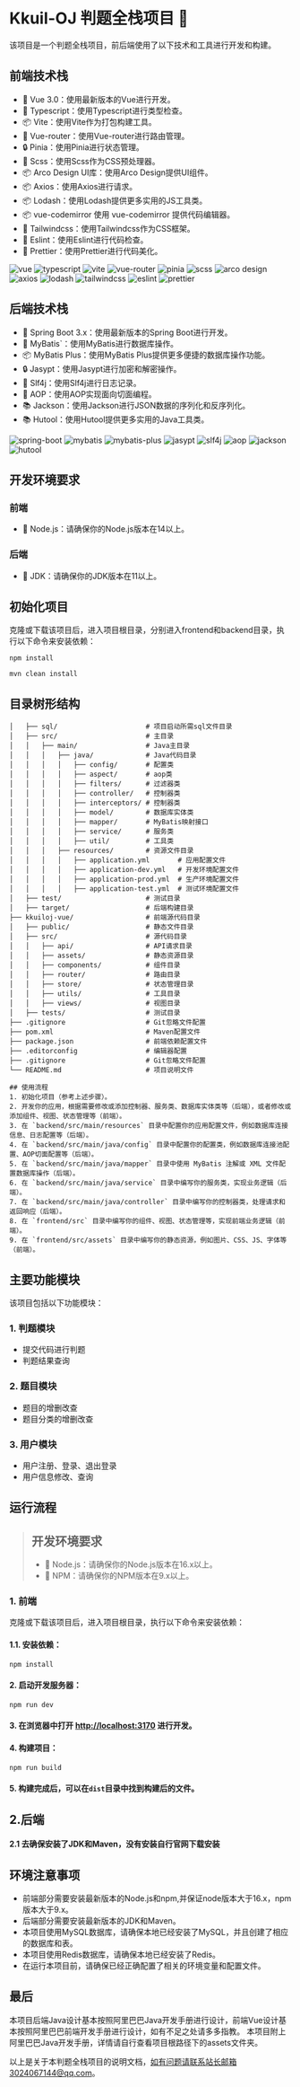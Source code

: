 # Kkuil-OJ 判题全栈项目 🚀

该项目是一个判题全栈项目，前后端使用了以下技术和工具进行开发和构建。

## 前端技术栈

- 💚 Vue 3.0：使用最新版本的Vue进行开发。
- 📝 Typescript：使用Typescript进行类型检查。
- 📦 Vite：使用Vite作为打包构建工具。
- 🧰 Vue-router：使用Vue-router进行路由管理。
- 🔒 Pinia：使用Pinia进行状态管理。
- 🎨 Scss：使用Scss作为CSS预处理器。
- 📦 Arco Design UI库：使用Arco Design提供UI组件。
- 📦 Axios：使用Axios进行请求。
- 📦 Lodash：使用Lodash提供更多实用的JS工具类。
- 📦 vue-codemirror 使用 vue-codemirror 提供代码编辑器。
- 🎨 Tailwindcss：使用Tailwindcss作为CSS框架。
- 📝 Eslint：使用Eslint进行代码检查。
- 📝 Prettier：使用Prettier进行代码美化。

![vue](https://img.shields.io/badge/vue-3.0-brightgreen)
![typescript](https://img.shields.io/badge/typescript-4.3.5-blue)
![vite](https://img.shields.io/badge/vite-2.4.4-yellow)
![vue-router](https://img.shields.io/badge/vue--router-4.0.11-green)
![pinia](https://img.shields.io/badge/pinia-2.0.0-orange)
![scss](https://img.shields.io/badge/scss-1.37.5-pink)
![arco design](https://img.shields.io/badge/arco%20design-1.6.1-lightgrey)
![axios](https://img.shields.io/badge/axios-0.21.4-red)
![lodash](https://img.shields.io/badge/lodash-4.17.21-blueviolet)
![tailwindcss](https://img.shields.io/badge/tailwindcss-2.2.7-purple)
![eslint](https://img.shields.io/badge/eslint-7.32.0-lightblue)
![prettier](https://img.shields.io/badge/prettier-2.3.2-yellowgreen)

## 后端技术栈

- 💚 Spring Boot 3.x：使用最新版本的Spring Boot进行开发。
- 📝 MyBatis`：使用MyBatis进行数据库操作。
- 📦 MyBatis Plus：使用MyBatis Plus提供更多便捷的数据库操作功能。
- 🔒 Jasypt：使用Jasypt进行加密和解密操作。
- 📝 Slf4j：使用Slf4j进行日志记录。
- 🎯 AOP：使用AOP实现面向切面编程。
- 📚 Jackson：使用Jackson进行JSON数据的序列化和反序列化。
- 📚 Hutool：使用Hutool提供更多实用的Java工具类。

![spring-boot](https://img.shields.io/badge/spring--boot-3.x-brightgreen)
![mybatis](https://img.shields.io/badge/mybatis-3.5.6-lightblue)
![mybatis-plus](https://img.shields.io/badge/mybatis--plus-3.4.5-green)
![jasypt](https://img.shields.io/badge/jasypt-3.0.4-orange)
![slf4j](https://img.shields.io/badge/slf4j-1.7.32-red)
![aop](https://img.shields.io/badge/aop-5.3.9-purple)
![jackson](https://img.shields.io/badge/jackson-2.13.0-lightgrey)
![hutool](https://img.shields.io/badge/hutool--all-5.7.9-blueviolet)

## 开发环境要求

### 前端

- 📌 Node.js：请确保你的Node.js版本在14以上。

### 后端

- 📌 JDK：请确保你的JDK版本在11以上。

## 初始化项目

克隆或下载该项目后，进入项目根目录，分别进入frontend和backend目录，执行以下命令来安装依赖：

```shell
npm install
```

```shell
mvn clean install
```

## 目录树形结构

```
│   ├── sql/                      # 项目启动所需sql文件目录
│   ├── src/                      # 主目录
│   │   ├── main/                 # Java主目录
│   │   │   ├── java/             # Java代码目录
│   │   │   │   ├── config/       # 配置类
│   │   │   │   ├── aspect/       # aop类
│   │   │   │   ├── filters/      # 过滤器类
│   │   │   │   ├── controller/   # 控制器类
│   │   │   │   ├── interceptors/ # 控制器类
│   │   │   │   ├── model/        # 数据库实体类
│   │   │   │   ├── mapper/       # MyBatis映射接口
│   │   │   │   ├── service/      # 服务类
│   │   │   │   ├── util/         # 工具类
│   │   │   ├── resources/        # 资源文件目录
│   │   │   │   ├── application.yml       # 应用配置文件
│   │   │   │   ├── application-dev.yml   # 开发环境配置文件
│   │   │   │   ├── application-prod.yml  # 生产环境配置文件
│   │   │   │   ├── application-test.yml  # 测试环境配置文件
│   ├── test/                     # 测试目录
│   ├── target/                   # 后端构建目录
├── kkuiloj-vue/                  # 前端源代码目录
│   ├── public/                   # 静态文件目录
│   ├── src/                      # 源代码目录
│   │   ├── api/                  # API请求目录
│   │   ├── assets/               # 静态资源目录
│   │   ├── components/           # 组件目录
│   │   ├── router/               # 路由目录
│   │   ├── store/                # 状态管理目录
│   │   ├── utils/                # 工具目录
│   │   ├── views/                # 视图目录
│   ├── tests/                    # 测试目录
├── .gitignore                    # Git忽略文件配置
├── pom.xml                       # Maven配置文件
├── package.json                  # 前端依赖配置文件
├── .editorconfig                 # 编辑器配置
├── .gitignore                    # Git忽略文件配置
└── README.md                     # 项目说明文件

## 使用流程
1. 初始化项目（参考上述步骤）。
2. 开发你的应用，根据需要修改或添加控制器、服务类、数据库实体类等（后端），或者修改或添加组件、视图、状态管理等（前端）。
3. 在 `backend/src/main/resources` 目录中配置你的应用配置文件，例如数据库连接信息、日志配置等（后端）。
4. 在 `backend/src/main/java/config` 目录中配置你的配置类，例如数据库连接池配置、AOP切面配置等（后端）。
5. 在 `backend/src/main/java/mapper` 目录中使用 MyBatis 注解或 XML 文件配置数据库操作（后端）。
6. 在 `backend/src/main/java/service` 目录中编写你的服务类，实现业务逻辑（后端）。
7. 在 `backend/src/main/java/controller` 目录中编写你的控制器类，处理请求和返回响应（后端）。
8. 在 `frontend/src` 目录中编写你的组件、视图、状态管理等，实现前端业务逻辑（前端）。
9. 在 `frontend/src/assets` 目录中编写你的静态资源，例如图片、CSS、JS、字体等（前端）。
```

## 主要功能模块

该项目包括以下功能模块：

### 1. 判题模块

- 提交代码进行判题
- 判题结果查询

### 2. 题目模块

- 题目的增删改查
- 题目分类的增删改查

### 3. 用户模块

- 用户注册、登录、退出登录
- 用户信息修改、查询

## 运行流程

> ## 开发环境要求
> - 📌 Node.js：请确保你的Node.js版本在16.x以上。
> - 📌 NPM：请确保你的NPM版本在9.x以上。

### 1. 前端

克隆或下载该项目后，进入项目根目录，执行以下命令来安装依赖：

#### 1.1. 安装依赖：

```shell
npm install
```

#### 2. 启动开发服务器：

```shell
npm run dev
```

#### 3. 在浏览器中打开 [http://localhost:3170](http://localhost:3170) 进行开发。

#### 4. 构建项目：

```shell
npm run build
```

#### 5. 构建完成后，可以在`dist`目录中找到构建后的文件。

## 2.后端

#### 2.1 去确保安装了JDK和Maven，没有安装自行官网下载安装

## 环境注意事项

- 前端部分需要安装最新版本的Node.js和npm,并保证node版本大于16.x，npm版本大于9.x。
- 后端部分需要安装最新版本的JDK和Maven。
- 本项目使用MySQL数据库，请确保本地已经安装了MySQL，并且创建了相应的数据库和表。
- 本项目使用Redis数据库，请确保本地已经安装了Redis。
- 在运行本项目前，请确保已经正确配置了相关的环境变量和配置文件。

## 最后
本项目后端Java设计基本按照阿里巴巴Java开发手册进行设计，前端Vue设计基本按照阿里巴巴前端开发手册进行设计，如有不足之处请多多指教。
本项目附上阿里巴巴Java开发手册，详情请自行查看项目根路径下的assets文件夹。

以上是关于本判题全栈项目的说明文档，如有问题请联系站长邮箱3024067144@qq.com。